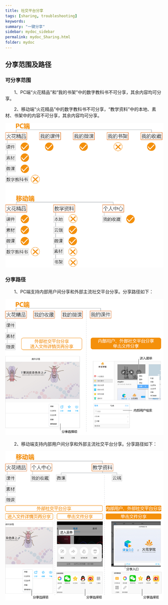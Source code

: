 ```yaml
---
title: 社交平台分享
tags: [sharing, troubleshooting]
keywords:
summary: "一键分享"
sidebar: mydoc_sidebar
permalink: mydoc_Sharing.html
folder: mydoc
---
```


## 分享范围及路径

### 可分享范围

&ensp;&ensp;&ensp;&ensp;1、PC端“火花精品”和“我的书架”中的数字教科书不可分享，其余内容均可分享。

&ensp;&ensp;&ensp;&ensp;2、移动端“火花精品”中的数字教科书不可分享，“教学资料”中的本地、素材、书架中的内容不可分享，其余内容均可分享。

![avatar](images/0007分享1.png)

### 分享路径

&ensp;&ensp;&ensp;&ensp;1、PC端支持内部用户间分享和外部主流社交平台分享。分享路径如下：

![avatar](images/0007分享2.png)

&ensp;&ensp;&ensp;&ensp;2、移动端支持内部用户间分享和外部主流社交平台分享。分享路径如下：

![avatar](images/0007分享3.png)
